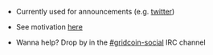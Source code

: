 * Currently used for announcements (e.g. [twitter](https://twitter.com/GridcoinIRC))
* See motivation [here](https://github.com/Erkan-Yilmaz/GRC/blob/master/about.md)

* Wanna help? Drop by in the [#gridcoin-social](https://kiwiirc.com/client/irc.freenode.net:6667/#gridcoin-social) IRC channel
